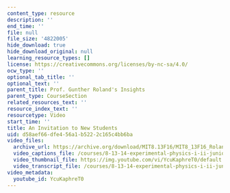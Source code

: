 ```yaml
---
content_type: resource
description: ''
end_time: ''
file: null
file_size: '4822005'
hide_download: true
hide_download_original: null
learning_resource_types: []
license: https://creativecommons.org/licenses/by-nc-sa/4.0/
ocw_type: ''
optional_tab_title: ''
optional_text: ''
parent_title: Prof. Gunther Roland's Insights
parent_type: CourseSection
related_resources_text: ''
resource_index_text: ''
resourcetype: Video
start_time: ''
title: An Invitation to New Students
uid: d58aef66-dfe4-56a1-b522-2c165c4bb6ba
video_files:
  archive_url: https://archive.org/download/MIT8.13F16/MIT8_13F16_Roland_Invitation_to_New_Students_300k.mp4
  video_captions_file: /courses/8-13-14-experimental-physics-i-ii-junior-lab-fall-2016-spring-2017/257e4ef3a118558d8e2b19f42451bc21_YcuKaphreT0.vtt
  video_thumbnail_file: https://img.youtube.com/vi/YcuKaphreT0/default.jpg
  video_transcript_file: /courses/8-13-14-experimental-physics-i-ii-junior-lab-fall-2016-spring-2017/afcaf0ca81697c3fe61191bd9c5cdd2d_YcuKaphreT0.pdf
video_metadata:
  youtube_id: YcuKaphreT0
---
```

